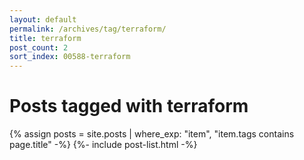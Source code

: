 ```yaml
---
layout: default
permalink: /archives/tag/terraform/
title: terraform
post_count: 2
sort_index: 00588-terraform
---
```

<h1 class="page-heading">Posts tagged with terraform</h1>
{% assign posts = site.posts | where_exp: "item", "item.tags contains page.title" -%}
{%- include post-list.html -%}
